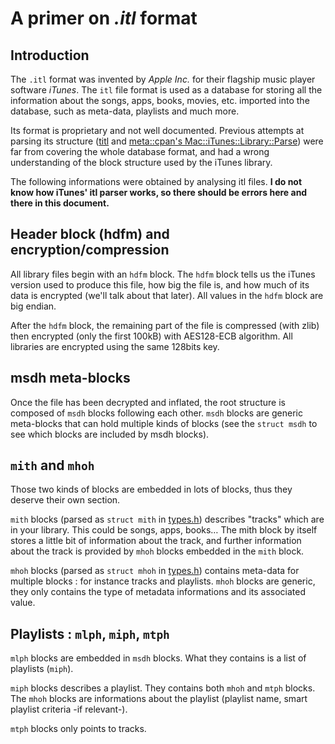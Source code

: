 # A primer on *.itl* format

## Introduction

The `.itl` format was invented by *Apple Inc.* for their flagship music player software *iTunes*. The `itl` file format is used as a database for storing all the information about the songs, apps, books, movies, etc. imported into the database, such as meta-data, playlists and much more.

Its format is proprietary and not well documented. Previous attempts at parsing its structure ([titl](https://github.com/josephw/titl) and [meta::cpan's Mac::iTunes::Library::Parse](http://metacpan.org/pod/Mac::iTunes::Library::Parse)) were far from covering the whole database format, and had a wrong understanding of the block structure used by the iTunes library.

The following informations were obtained by analysing itl files. **I do not know how iTunes' itl parser works, so there should be errors here and there in this document.**

## Header block (hdfm) and encryption/compression

All library files begin with an `hdfm` block. The `hdfm` block tells us the iTunes version used to produce this file, how big the file is, and how much of its data is encrypted (we'll talk about that later). All values in the `hdfm` block are big endian.

After the `hdfm` block, the remaining part of the file is compressed (with zlib) then encrypted (only the first 100kB) with AES128-ECB algorithm. All libraries are encrypted using the same 128bits key.

## msdh meta-blocks

Once the file has been decrypted and inflated, the root structure is composed of `msdh` blocks following each other. `msdh` blocks are generic meta-blocks that can hold multiple kinds of blocks (see the `struct msdh` to see which blocks are included by msdh blocks).

## `mith` and `mhoh`

Those two kinds of blocks are embedded in lots of blocks, thus they deserve their own section.

`mith` blocks (parsed as `struct mith` in [types.h](../includes/itlp/types.h)) describes "tracks" which are in your library. This could be songs, apps, books… The mith block by itself stores a little bit of information about the track, and further information about the track is provided by `mhoh` blocks embedded in the `mith` block.

`mhoh` blocks (parsed as `struct mhoh` in [types.h](../includes/itlp/types.h)) contains meta-data for multiple blocks : for instance tracks and playlists. `mhoh` blocks are generic, they only contains the type of metadata informations and its associated value.

## Playlists : `mlph`, `miph`, `mtph`

`mlph` blocks are embedded in `msdh` blocks. What they contains is a list of playlists (`miph`).

`miph` blocks describes a playlist. They contains both `mhoh` and `mtph` blocks. The `mhoh` blocks are informations about the playlist (playlist name, smart playlist criteria -if relevant-).

`mtph` blocks only points to tracks.
